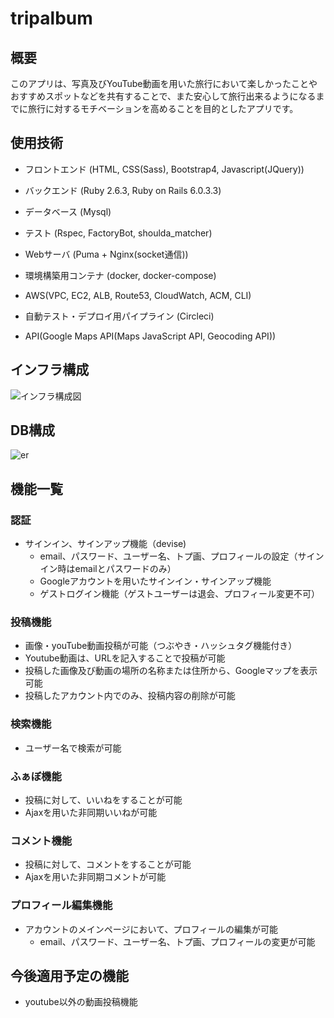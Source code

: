 # tripalbum

## 概要
このアプリは、写真及びYouTube動画を用いた旅行において楽しかったことやおすすめスポットなどを共有することで、また安心して旅行出来るようになるまでに旅行に対するモチベーションを高めることを目的としたアプリです。

## 使用技術
* フロントエンド (HTML, CSS(Sass), Bootstrap4, Javascript(JQuery))

* バックエンド (Ruby 2.6.3, Ruby on Rails 6.0.3.3)

* データベース (Mysql)

* テスト (Rspec, FactoryBot, shoulda_matcher)

* Webサーバ (Puma + Nginx(socket通信))

* 環境構築用コンテナ (docker, docker-compose)

* AWS(VPC, EC2, ALB, Route53, CloudWatch, ACM, CLI)

* 自動テスト・デプロイ用パイプライン (Circleci)

* API(Google Maps API(Maps JavaScript API, Geocoding API))

## インフラ構成
![インフラ構成図](https://user-images.githubusercontent.com/64494694/103482821-54997900-4e26-11eb-89b0-2cd4418420df.jpg)

## DB構成
![er](https://user-images.githubusercontent.com/64494694/103537408-b108a100-4ed7-11eb-9d57-c4af6ad1ea2e.jpg)

## 機能一覧
### 認証
* サインイン、サインアップ機能（devise)
    * email、パスワード、ユーザー名、トプ画、プロフィールの設定（サインイン時はemailとパスワードのみ）
    * Googleアカウントを用いたサインイン・サインアップ機能
    * ゲストログイン機能（ゲストユーザーは退会、プロフィール変更不可）

### 投稿機能
* 画像・youTube動画投稿が可能（つぶやき・ハッシュタグ機能付き）
* Youtube動画は、URLを記入することで投稿が可能
* 投稿した画像及び動画の場所の名称または住所から、Googleマップを表示可能
* 投稿したアカウント内でのみ、投稿内容の削除が可能

### 検索機能
* ユーザー名で検索が可能

### ふぁぼ機能
* 投稿に対して、いいねをすることが可能
* Ajaxを用いた非同期いいねが可能

### コメント機能
* 投稿に対して、コメントをすることが可能
* Ajaxを用いた非同期コメントが可能

### プロフィール編集機能
* アカウントのメインページにおいて、プロフィールの編集が可能
    * email、パスワード、ユーザー名、トプ画、プロフィールの変更が可能

## 今後適用予定の機能
* youtube以外の動画投稿機能

